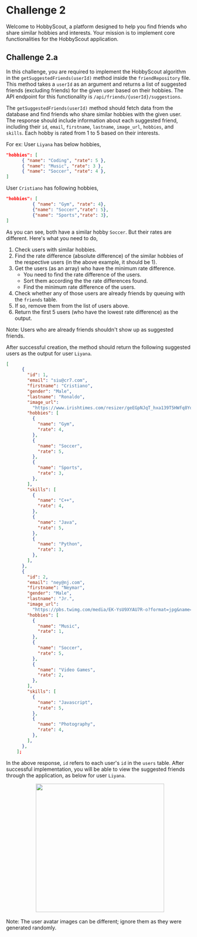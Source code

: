 # Challenge 2

Welcome to HobbyScout, a platform designed to help you find friends who share similar hobbies and interests. Your mission is to implement core functionalities for the HobbyScout application.

## Challenge 2.a

In this challenge, you are required to implement the HobbyScout algorithm in the `getSuggestedFriends(userId)` method inside the `friendRepository` file. This method takes a `userId` as an argument and returns a list of suggested friends (excluding friends) for the given user based on their hobbies. The API endpoint for this functionality is `/api/friends/{userId}/suggestions`.

The `getSuggestedFriends(userId)` method should fetch data from the database and find friends who share similar hobbies with the given user. The response should include information about each suggested friend, including their `id`, `email`, `firstname`, `lastname`, `image_url`, `hobbies`, and `skills`.
Each hobby is rated from 1 to 5 based on their interests.

For ex: User `Liyana` has below hobbies,
```json
"hobbies": [
      { "name": "Coding", "rate": 5 },
      { "name": "Music", "rate": 3 },
      { "name": "Soccer", "rate": 4 },
]
```

User `Cristiano` has following hobbies,
```json
"hobbies": [
          { "name": "Gym", "rate": 4},
          {"name": "Soccer","rate": 5},
          {"name": "Sports","rate": 3},
]
```

As you can see, both have a similar hobby `Soccer`. But their rates are different. Here's what you need to do,
1. Check users with similar hobbies.
2. Find the rate difference (absolute difference) of the similar hobbies of the respective users (in the above example, it should be 1).
3. Get the users (as an array) who have the minimum rate difference.
    - You need to find the rate difference of the users.
    - Sort them according the the rate differences found. 
    - Find the minimum rate difference of the users.
4. Check whether any of those users are already friends by queuing with the `friends` table.
5. If so, remove them from the list of users above.
6. Return the first 5 users (who have the lowest rate difference) as the output.

Note: Users who are already friends shouldn't show up as suggested friends.

After successful creation, the method should return the following suggested users as the output for user `Liyana`.

```json
[
      {
        "id": 1,
        "email": "siu@cr7.com",
        "firstname": "Cristiano",
        "gender": "Male",
        "lastname": "Ronaldo",
        "image_url":
          "https://www.irishtimes.com/resizer/geEGpNJqT_hxa139T5HWfq8YdYw=/1600x0/filters:format(jpg):quality(70)/cloudfront-eu-central-1.images.arcpublishing.com/irishtimes/C752OG447LSTHDRHTADVXYWCPQ.jpg",
        "hobbies": [
          {
            "name": "Gym",
            "rate": 4,
          },
          {
            "name": "Soccer",
            "rate": 5,
          },
          {
            "name": "Sports",
            "rate": 3,
          },
        ],
        "skills": [
          {
            "name": "C++",
            "rate": 4,
          },
          {
            "name": "Java",
            "rate": 5,
          },
          {
            "name": "Python",
            "rate": 3,
          },
        ],
      },
      {
        "id": 2,
        "email": "ney@nj.com",
        "firstname": "Neymar",
        "gender": "Male",
        "lastname": "Jr.",
        "image_url":
          "https://pbs.twimg.com/media/EK-YsU9XYAU7R-o?format=jpg&name=medium",
        "hobbies": [
          {
            "name": "Music",
            "rate": 1,
          },
          {
            "name": "Soccer",
            "rate": 5,
          },
          {
            "name": "Video Games",
            "rate": 2,
          },
        ],
        "skills": [
          {
            "name": "Javascript",
            "rate": 5,
          },
          {
            "name": "Photography",
            "rate": 4,
          },
        ],
      },
    ];
```
In the above response, `id` refers to each user's `id` in the `users` table.
After successful implementation, you will be able to view the suggested friends through the application, as below for user `Liyana`.
<p align="center">
  <img src="./images/2a.png" width="350px">
</p>
Note: The user avatar images can be different; ignore them as they were generated randomly.

